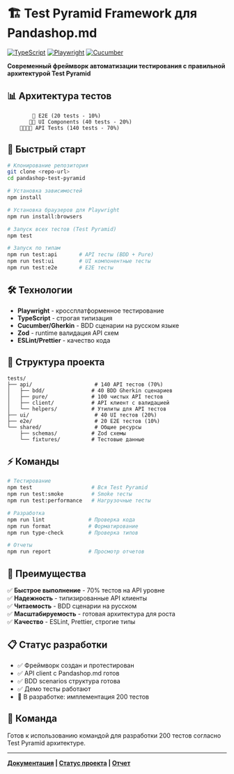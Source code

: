 # 🏗️ Test Pyramid Framework для Pandashop.md

[![TypeScript](https://img.shields.io/badge/TypeScript-007ACC?style=flat&logo=typescript&logoColor=white)](https://www.typescriptlang.org/)
[![Playwright](https://img.shields.io/badge/Playwright-2EAD33?style=flat&logo=playwright&logoColor=white)](https://playwright.dev/)
[![Cucumber](https://img.shields.io/badge/Cucumber-23D96C?style=flat&logo=cucumber&logoColor=white)](https://cucumber.io/)

**Современный фреймворк автоматизации тестирования с правильной архитектурой Test Pyramid**

## 📊 Архитектура тестов

```
        🔺 E2E (20 tests - 10%)
       🔷🔷 UI Components (40 tests - 20%)  
    🔳🔳🔳🔳 API Tests (140 tests - 70%)
```

## 🚀 Быстрый старт

```bash
# Клонирование репозитория
git clone <repo-url>
cd pandashop-test-pyramid

# Установка зависимостей
npm install

# Установка браузеров для Playwright
npm run install:browsers

# Запуск всех тестов (Test Pyramid)
npm test

# Запуск по типам
npm run test:api       # API тесты (BDD + Pure)
npm run test:ui        # UI компонентные тесты
npm run test:e2e       # E2E тесты
```

## 🛠️ Технологии

- **Playwright** - кроссплатформенное тестирование
- **TypeScript** - строгая типизация
- **Cucumber/Gherkin** - BDD сценарии на русском языке
- **Zod** - runtime валидация API схем
- **ESLint/Prettier** - качество кода

## 📁 Структура проекта

```
tests/
├── api/                    # 140 API тестов (70%)
│   ├── bdd/               # 40 BDD Gherkin сценариев
│   ├── pure/              # 100 чистых API тестов
│   ├── client/            # API клиент с валидацией
│   └── helpers/           # Утилиты для API тестов
├── ui/                     # 40 UI тестов (20%)
├── e2e/                    # 20 E2E тестов (10%)
└── shared/                 # Общие ресурсы
    ├── schemas/           # Zod схемы
    └── fixtures/          # Тестовые данные
```

## ⚡ Команды

```bash
# Тестирование
npm test                   # Вся Test Pyramid
npm run test:smoke         # Smoke тесты
npm run test:performance   # Нагрузочные тесты

# Разработка
npm run lint              # Проверка кода
npm run format            # Форматирование
npm run type-check        # Проверка типов

# Отчеты
npm run report            # Просмотр отчетов
```

## 🎯 Преимущества

✅ **Быстрое выполнение** - 70% тестов на API уровне  
✅ **Надежность** - типизированные API клиенты  
✅ **Читаемость** - BDD сценарии на русском  
✅ **Масштабируемость** - готовая архитектура для роста  
✅ **Качество** - ESLint, Prettier, строгие типы  

## 📋 Статус разработки

- ✅ Фреймворк создан и протестирован
- ✅ API client с Pandashop.md готов
- ✅ BDD scenarios структура готова
- ✅ Демо тесты работают
- 🔄 В разработке: имплементация 200 тестов

## 🤝 Команда

Готов к использованию командой для разработки 200 тестов согласно Test Pyramid архитектуре.

---

**[Документация](README.md) | [Статус проекта](PROJECT_STATUS.md) | [Отчет](SUCCESS_REPORT.md)**
